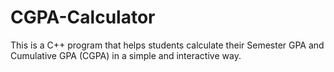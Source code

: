 # CGPA-Calculator

This is a C++ program that helps students calculate their Semester GPA and Cumulative GPA (CGPA) in a simple and interactive way.
